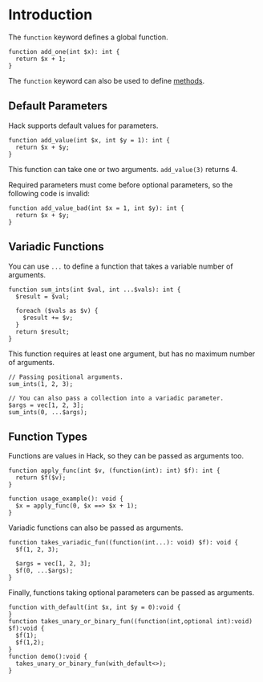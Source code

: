 # Introduction

The `function` keyword defines a global function.

```hack
function add_one(int $x): int {
  return $x + 1;
}
```

The `function` keyword can also be used to define [methods](/docs/hack/classes/methods).

## Default Parameters

Hack supports default values for parameters.

```hack
function add_value(int $x, int $y = 1): int {
  return $x + $y;
}
```

This function can take one or two arguments. `add_value(3)` returns 4.

Required parameters must come before optional parameters, so the
following code is invalid:

```hack error
function add_value_bad(int $x = 1, int $y): int {
  return $x + $y;
}
```

## Variadic Functions

You can use `...` to define a function that takes a variable number of
arguments.

```hack file:sumints.hack
function sum_ints(int $val, int ...$vals): int {
  $result = $val;

  foreach ($vals as $v) {
    $result += $v;
  }
  return $result;
}
```

This function requires at least one argument, but has no maximum
number of arguments.

```hack file:sumints.hack
// Passing positional arguments.
sum_ints(1, 2, 3);

// You can also pass a collection into a variadic parameter.
$args = vec[1, 2, 3];
sum_ints(0, ...$args);
```

## Function Types

Functions are values in Hack, so they can be passed as arguments too.

```hack
function apply_func(int $v, (function(int): int) $f): int {
  return $f($v);
}

function usage_example(): void {
  $x = apply_func(0, $x ==> $x + 1);
}
```

Variadic functions can also be passed as arguments.

```hack
function takes_variadic_fun((function(int...): void) $f): void {
  $f(1, 2, 3);

  $args = vec[1, 2, 3];
  $f(0, ...$args);
}
```

Finally, functions taking optional parameters can be passed as arguments.

```hack
function with_default(int $x, int $y = 0):void {
}
function takes_unary_or_binary_fun((function(int,optional int):void) $f):void {
  $f(1);
  $f(1,2);
}
function demo():void {
  takes_unary_or_binary_fun(with_default<>);
}
```
